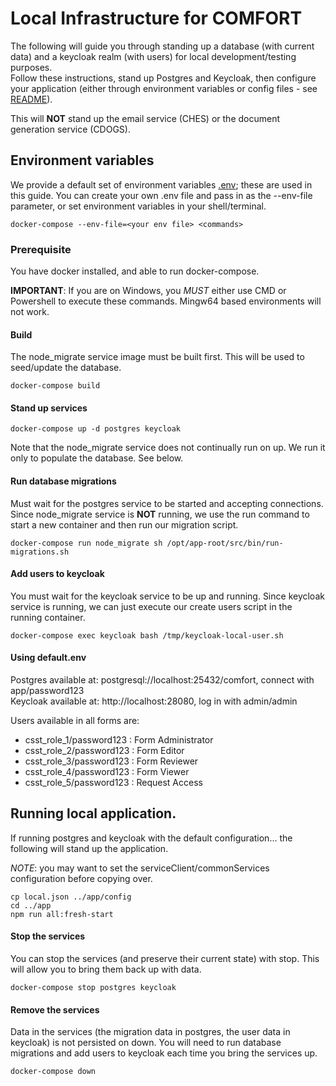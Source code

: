 # Local Infrastructure for COMFORT
The following will guide you through standing up a database (with current data) and a keycloak realm (with users) for local development/testing purposes.  
Follow these instructions, stand up Postgres and Keycloak, then configure your application (either through environment variables or config files - see [README](../app/README.md)).    

This will **NOT** stand up the email service (CHES) or the document generation service (CDOGS).

## Environment variables
We provide a default set of environment variables [.env](.env); these are used in this guide. 
You can create your own .env file and pass in as the --env-file parameter, or set environment variables in your shell/terminal.  
```
docker-compose --env-file=<your env file> <commands> 
```

### Prerequisite
You have docker installed, and able to run docker-compose.  

**IMPORTANT**: If you are on Windows, you _MUST_ either use CMD or Powershell to execute these commands. Mingw64 based environments will not work.  

#### Build
The node_migrate service image must be built first. This will be used to seed/update the database.    
```
docker-compose build 
```

#### Stand up services
```
docker-compose up -d postgres keycloak 
```
Note that the node_migrate service does not continually run on up.  We run it only to populate the database. See below.  

#### Run database migrations
Must wait for the postgres service to be started and accepting connections.  
Since node_migrate service is **NOT** running, we use the run command to start a new container and then run our migration script.   
```
docker-compose run node_migrate sh /opt/app-root/src/bin/run-migrations.sh
```

#### Add users to keycloak
You must wait for the keycloak service to be up and running.  Since keycloak service is running, we can just execute our create users script in the running container.  
```
docker-compose exec keycloak bash /tmp/keycloak-local-user.sh
```

#### Using default.env
Postgres available at: postgresql://localhost:25432/comfort, connect with app/password123  
Keycloak available at: http://localhost:28080, log in with admin/admin  

Users available in all forms are:    
- csst_role_1/password123 : Form Administrator
- csst_role_2/password123 : Form Editor
- csst_role_3/password123 : Form Reviewer
- csst_role_4/password123 : Form Viewer
- csst_role_5/password123 : Request Access

## Running local application.
If running postgres and keycloak with the default configuration... the following will stand up the application.  

_NOTE_: you may want to set the serviceClient/commonServices configuration before copying over.  

```
cp local.json ../app/config
cd ../app
npm run all:fresh-start
```  

#### Stop the services
You can stop the services (and preserve their current state) with stop.  This will allow you to bring them back up with data.  
```
docker-compose stop postgres keycloak
```

#### Remove the services
Data in the services (the migration data in postgres, the user data in keycloak) is not persisted on down.  You will need to run database migrations and add users to keycloak each time you bring the services up.    
```
docker-compose down
```
